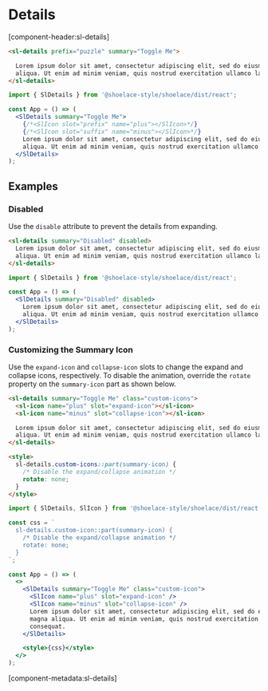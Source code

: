 <!-- cspell:dictionaries lorem-ipsum -->

# Details

[component-header:sl-details]

```html preview
<sl-details prefix="puzzle" summary="Toggle Me">

  Lorem ipsum dolor sit amet, consectetur adipiscing elit, sed do eiusmod tempor incididunt ut labore et dolore magna
  aliqua. Ut enim ad minim veniam, quis nostrud exercitation ullamco laboris nisi ut aliquip ex ea commodo consequat.
</sl-details>
```

```jsx react
import { SlDetails } from '@shoelace-style/shoelace/dist/react';

const App = () => (
  <SlDetails summary="Toggle Me">
    {/*<SlIcon slot="prefix" name="plus"></SlIcon>*/}
    {/*<SlIcon slot="suffix" name="minus"></SlIcon>*/}
    Lorem ipsum dolor sit amet, consectetur adipiscing elit, sed do eiusmod tempor incididunt ut labore et dolore magna
    aliqua. Ut enim ad minim veniam, quis nostrud exercitation ullamco laboris nisi ut aliquip ex ea commodo consequat.
  </SlDetails>
);
```

## Examples

### Disabled

Use the `disable` attribute to prevent the details from expanding.

```html preview
<sl-details summary="Disabled" disabled>
  Lorem ipsum dolor sit amet, consectetur adipiscing elit, sed do eiusmod tempor incididunt ut labore et dolore magna
  aliqua. Ut enim ad minim veniam, quis nostrud exercitation ullamco laboris nisi ut aliquip ex ea commodo consequat.
</sl-details>
```

```jsx react
import { SlDetails } from '@shoelace-style/shoelace/dist/react';

const App = () => (
  <SlDetails summary="Disabled" disabled>
    Lorem ipsum dolor sit amet, consectetur adipiscing elit, sed do eiusmod tempor incididunt ut labore et dolore magna
    aliqua. Ut enim ad minim veniam, quis nostrud exercitation ullamco laboris nisi ut aliquip ex ea commodo consequat.
  </SlDetails>
);
```

### Customizing the Summary Icon

Use the `expand-icon` and `collapse-icon` slots to change the expand and collapse icons, respectively. To disable the animation, override the `rotate` property on the `summary-icon` part as shown below.

```html preview
<sl-details summary="Toggle Me" class="custom-icons">
  <sl-icon name="plus" slot="expand-icon"></sl-icon>
  <sl-icon name="minus" slot="collapse-icon"></sl-icon>

  Lorem ipsum dolor sit amet, consectetur adipiscing elit, sed do eiusmod tempor incididunt ut labore et dolore magna
  aliqua. Ut enim ad minim veniam, quis nostrud exercitation ullamco laboris nisi ut aliquip ex ea commodo consequat.
</sl-details>

<style>
  sl-details.custom-icons::part(summary-icon) {
    /* Disable the expand/collapse animation */
    rotate: none;
  }
</style>
```

```jsx react
import { SlDetails, SlIcon } from '@shoelace-style/shoelace/dist/react';

const css = `
  sl-details.custom-icon::part(summary-icon) {
    /* Disable the expand/collapse animation */
    rotate: none;
  }
`;

const App = () => (
  <>
    <SlDetails summary="Toggle Me" class="custom-icon">
      <SlIcon name="plus" slot="expand-icon" />
      <SlIcon name="minus" slot="collapse-icon" />
      Lorem ipsum dolor sit amet, consectetur adipiscing elit, sed do eiusmod tempor incididunt ut labore et dolore
      magna aliqua. Ut enim ad minim veniam, quis nostrud exercitation ullamco laboris nisi ut aliquip ex ea commodo
      consequat.
    </SlDetails>

    <style>{css}</style>
  </>
);
```

[component-metadata:sl-details]
